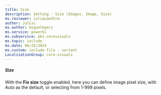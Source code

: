 ```yaml
---
title: Size
description: Setting - Size (Images, Image, Size)
ms.reviewer: juliacawthra
author: JulCsc
ms.author: miguelmyers
ms.service: powerbi
ms.subservice: pbi-corevisuals
ms.topic: include
ms.date: 06/25/2024
ms.custom: include file - variant
LocalizationGroup: core-visuals
---
```

##### Size

With the **Fix size** toggle enabled, here you can define image pixel size, with Auto as the default, or selecting from 1-999 pixels.
